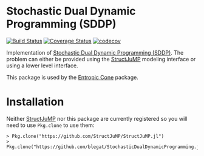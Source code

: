 # Stochastic Dual Dynamic Programming (SDDP)

[![Build Status](https://travis-ci.org/blegat/StochasticDualDynamicProgramming.jl.svg?branch=master)](https://travis-ci.org/blegat/StochasticDualDynamicProgramming.jl)
[![Coverage Status](https://coveralls.io/repos/github/blegat/StochasticDualDynamicProgramming.jl/badge.svg)](https://coveralls.io/github/blegat/StochasticDualDynamicProgramming.jl)
[![codecov](https://codecov.io/gh/blegat/StochasticDualDynamicProgramming.jl/branch/master/graph/badge.svg)](https://codecov.io/gh/blegat/StochasticDualDynamicProgramming.jl)

Implementation of [Stochastic Dual Dynamic Programming (SDDP)](http://www.optimization-online.org/DB_FILE/2009/12/2509.pdf).
The problem can either be provided using the [StructJuMP](https://github.com/joehuchette/StructJuMP.jl) modeling interface or using a lower level interface.

This package is used by the [Entropic Cone](https://github.com/blegat/EntropicCone.jl) package.

# Installation
Neither [StructJuMP](https://github.com/joehuchette/StructJuMP.jl) nor this package are currently registered so you will need to use `Pkg.clone` to use them:

```
> Pkg.clone("https://github.com/StructJuMP/StructJuMP.jl")
> Pkg.clone("https://github.com/blegat/StochasticDualDynamicProgramming.jl")
```
